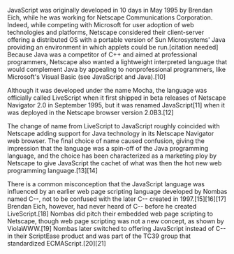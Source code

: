 JavaScript was originally developed in 10 days in May 1995 by Brendan Eich, while he was working for Netscape Communications Corporation. Indeed, while competing with Microsoft for user adoption of web technologies and platforms, Netscape considered their client-server offering a distributed OS with a portable version of Sun Microsystems' Java providing an environment in which applets could be run.[citation needed] Because Java was a competitor of C++ and aimed at professional programmers, Netscape also wanted a lightweight interpreted language that would complement Java by appealing to nonprofessional programmers, like Microsoft's Visual Basic (see JavaScript and Java).[10]

Although it was developed under the name Mocha, the language was officially called LiveScript when it first shipped in beta releases of Netscape Navigator 2.0 in September 1995, but it was renamed JavaScript[11] when it was deployed in the Netscape browser version 2.0B3.[12]

The change of name from LiveScript to JavaScript roughly coincided with Netscape adding support for Java technology in its Netscape Navigator web browser. The final choice of name caused confusion, giving the impression that the language was a spin-off of the Java programming language, and the choice has been characterized as a marketing ploy by Netscape to give JavaScript the cachet of what was then the hot new web programming language.[13][14]

There is a common misconception that the JavaScript language was influenced by an earlier web page scripting language developed by Nombas named C--, not to be confused with the later C-- created in 1997.[15][16][17] Brendan Eich, however, had never heard of C-- before he created LiveScript.[18] Nombas did pitch their embedded web page scripting to Netscape, though web page scripting was not a new concept, as shown by ViolaWWW.[19] Nombas later switched to offering JavaScript instead of C-- in their ScriptEase product and was part of the TC39 group that standardized ECMAScript.[20][21]